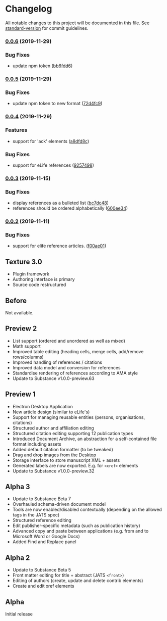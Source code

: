 # Changelog

All notable changes to this project will be documented in this file. See [standard-version](https://github.com/conventional-changelog/standard-version) for commit guidelines.

### [0.0.6](https://github.com/libero/texture/compare/v0.0.5...v0.0.6) (2019-11-29)


### Bug Fixes

* update npm token ([bb6fdd6](https://github.com/libero/texture/commit/bb6fdd6b684ff04a50003268a5af342c8ef084ea))

### [0.0.5](https://github.com/libero/texture/compare/v0.0.4...v0.0.5) (2019-11-29)


### Bug Fixes

* update npm token to new format ([72d4fc9](https://github.com/libero/texture/commit/72d4fc96d5f4b7527096999d2f07dac6707e393d))

### [0.0.4](https://github.com/libero/texture/compare/v0.0.3...v0.0.4) (2019-11-29)


### Features

* support for 'ack' elements ([a8dfd8c](https://github.com/libero/texture/commit/a8dfd8c6b2315c9a92b87df76f5789cb35647875))


### Bug Fixes

* support for eLife references ([9257498](https://github.com/libero/texture/commit/925749887eb3a15bcb011d1b34cc33d3588a1ecc))

### [0.0.3](https://github.com/libero/texture/compare/v0.0.2...v0.0.3) (2019-11-15)


### Bug Fixes

* display references as a bulleted list ([bc7dc48](https://github.com/libero/texture/commit/bc7dc4844e3868a30597b723aedc02b6241bbdeb))
* references should be ordered alphabetically ([600ee34](https://github.com/libero/texture/commit/600ee341bb69879449d7c660b9ce6939730ca69d))

### [0.0.2](https://github.com/libero/texture/compare/v2.0.1...v0.0.2) (2019-11-11)


### Bug Fixes

* support for elife reference articles. ([f00ae01](https://github.com/libero/texture/commit/f00ae012ed6cced7cc6907557c741b596af5aacc))

## Texture 3.0

- Plugin framework
- Authoring interface is primary
- Source code restructured

## Before

Not available.

## Preview 2

- List support (ordered and unordered as well as mixed)
- Math support
- Improved table editing (heading cells, merge cells, add/remove rows/columns)
- Improved handling of references / citations
- Improved data model and conversion for references
- Standardise rendering of references according to AMA style
- Update to Substance v1.0.0-preview.63

## Preview 1

- Electron Desktop Application
- New article design (similar to eLife's)
- Support for managing reusable entities (persons, organisations, citations)
- Structured author and affiliation editing
- Structured citation editing supporting 12 publication types
- Introduced Document Archive, an abstraction for a self-contained file format including assets
- Added default citation formatter (to be tweaked)
- Drag and drop images from the Desktop
- Storage interface to store manuscript XML + assets
- Generated labels are now exported. E.g. for `<xref>` elements
- Update to Substance v1.0.0-preview.32

## Alpha 3

- Update to Substance Beta 7
- Overhauled schema-driven document model
- Tools are now enabled/disabled contextually (depending on the allowed tags in the JATS spec)
- Structured reference editing
- Edit publisher-specific metadata (such as publication history)
- Advanced copy and paste between applications (e.g. from and to Microsoft Word or Google Docs)
- Added Find and Replace panel

## Alpha 2

- Update to Substance Beta 5
- Front matter editing for title + abstract (JATS `<front>`)
- Editing of authors (create, update and delete contrib elements)
- Create and edit xref elements

## Alpha

Initial release
